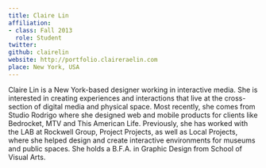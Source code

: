 ```yaml
---
title: Claire Lin
affiliation:
- class: Fall 2013
  role: Student
twitter:
github: clairelin
website: http://portfolio.claireraelin.com
place: New York, USA
---
```

Claire Lin is a New York-based designer working in interactive media. She is interested in creating experiences and interactions that live at the cross-section of digital media and physical space. Most recently, she comes from Studio Rodrigo where she designed web and mobile products for clients like Bedrocket, MTV and This American Life. Previously, she has worked with the LAB at Rockwell Group, Project Projects, as well as Local Projects, where she helped design and create interactive environments for museums and public spaces. She holds a B.F.A. in Graphic Design from School of Visual Arts.
